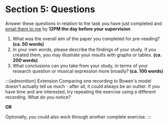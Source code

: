 # Section 5: Questions

Answer these questions in relation to the task you have just completed and [email them to me](mailto:hwc31@cam.ac.uk) by **12PM the day before your supervision**.

1. What was the overall aim of the paper you completed for pre-reading? **(ca. 50 words)**
2. In your own words, please describe the findings of your study. If you created them, you may illustrate your results with graphs or tables. **(ca. 200 words)**
3. What conclusions can you take from your study, in terms of your research question or musical expression more broadly? **(ca. 100 words)**

:::{admonition} Extension
Comparing one recording to Bowen's model doesn't actually tell us much - after all, it could always be an outlier. If you have time and are interested, try repeating the exercise using a different recording. What do you notice?

**OR**

Optionally, you could also work through another complete exercise.
:::